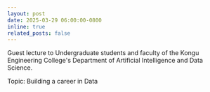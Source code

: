 ```yaml
---
layout: post
date: 2025-03-29 06:00:00-0800
inline: true
related_posts: false
---
```


Guest lecture to Undergraduate students and faculty of the Kongu Engineering College's Department of Artificial Intelligence and Data Science. 

Topic: Building a career in Data